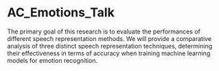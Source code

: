 # AC_Emotions_Talk

The primary goal of this research is to evaluate the performances of different speech representation methods. We will provide a comparative analysis of three distinct speech representation techniques, determining their effectiveness in terms of accuracy when training machine learning models for emotion recognition.